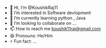 - 👋 Hi, I’m @KoushikRaj11
- 👀 I’m interested in Software devlopment
- 🌱 I’m currently learning python , Java
- 💞️ I’m looking to collaborate on ...
- 📫 How to reach me koushik11raj@gmail.com
- 😄 Pronouns: He/Him
- ⚡ Fun fact: ...

<!---
KoushikRaj11/KoushikRaj11 is a ✨ special ✨ repository because its `README.md` (this file) appears on your GitHub profile.
You can click the Preview link to take a look at your changes.
--->
